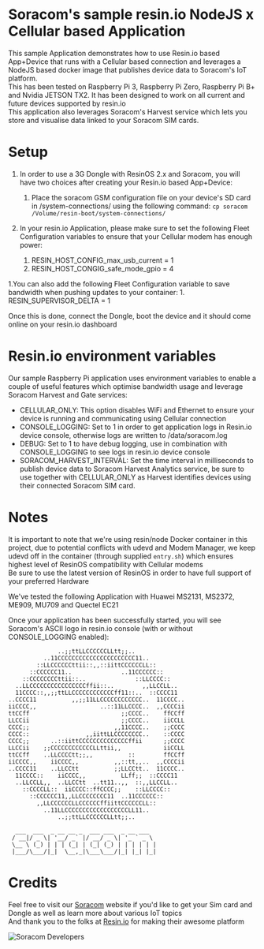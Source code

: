 # Soracom's sample resin.io NodeJS x Cellular based Application
This sample Application demonstrates how to use Resin.io based App+Device that runs with a Cellular based connection and leverages a NodeJS based docker image that publishes device data to Soracom's IoT platform.  
This has been tested on Raspberry Pi 3, Raspberry Pi Zero, Raspberry Pi B+ and Nvidia JETSON TX2. It has been designed to work on all current and future devices supported by resin.io  
This application also leverages Soracom's Harvest service which lets you store and visualise data linked to your Soracom SIM cards.   

# Setup  
1. In order to use a 3G Dongle with ResinOS 2.x and Soracom, you will have two choices after creating your Resin.io based App+Device:  
    1. Place the soracom GSM configuration file on your device's SD card in /system-connections/ using the following command: `cp soracom /Volume/resin-boot/system-connections/`  
  
1. In your resin.io Application, please make sure to set the following Fleet Configuration variables to ensure that your Cellular modem has enough power:  
    1. RESIN_HOST_CONFIG_max_usb_current = 1  
    1. RESIN_HOST_CONGIG_safe_mode_gpio = 4  
  
1.You can also add the following Fleet Configuration variable to save bandwidth when pushing updates to your container:
    1. RESIN_SUPERVISOR_DELTA = 1  
  
Once this is done, connect the Dongle, boot the device and it should come online on your resin.io dashboard  
  
# Resin.io environment variables  
Our sample Raspberry Pi application uses environment variables to enable a couple of useful features which optimise bandwidth usage and leverage Soracom Harvest and Gate services:
* CELLULAR_ONLY: This option disables WiFi and Ethernet to ensure your device is running and communicating using Cellular connection
* CONSOLE_LOGGING: Set to 1 in order to get application logs in Resin.io device console, otherwise logs are written to /data/soracom.log
* DEBUG: Set to 1 to have debug logging, use in combination with CONSOLE_LOGGING to see logs in resin.io device console
* SORACOM_HARVEST_INTERVAL: Set the time interval in milliseconds to publish device data to Soracom Harvest Analytics service, be sure to use together with CELLULAR_ONLY as Harvest identifies devices using their connected Soracom SIM card.  
  
# Notes  
It is important to note that we're using resin/node Docker container in this project, due to potential conflicts with udevd and Modem Manager, we keep udevd off in the container (through supplied `entry.sh`) which ensures highest level of ResinOS compatibility with Cellular modems  
Be sure to use the latest version of ResinOS in order to have full support of your preferred Hardware  
  
We've tested the following Application with Huawei MS2131, MS2372, ME909, MU709 and Quectel EC21  

Once your application has been successfully started, you will see Soracom's ASCII logo in resin.io console (with or without CONSOLE_LOGGING enabled):  
```
              ..;;ttLLCCCCCCLLtt;;..
          ..11CCCCCCCCCCCCCCCCCCCCCC11..
        ::LLCCCCCCttii::,,::iittCCCCCCLL::
      ::CCCCCC11..              ..11CCCCCC::
    ::CCCCCCCCttii::..              ::LLCCCC::
  ..LLCCCCCCCCCCCCCCCCffii::..        ,,LLCCLL..
  11CCCC::,,;;ttLLCCCCCCCCCCCCff11::..  ::CCCC11
..CCCC11          ,,;;11LLCCCCCCCCCCCC..  11CCCC..
iiCCCC,,                  ..::11LLCCCC..  ,,CCCCii
ttCCff                          ;;CCCC..    ffCCff
LLCCii                          ;;CCCC..    iiCCLL
CCCC;;                        ,,11CCCC..    ;;CCCC
CCCC::                ,,iittLLCCCCCCCC..    ::CCCC
CCCC;;      ..::iittCCCCCCCCCCCCCCffii      ;;CCCC
LLCCii    ;;CCCCCCCCCCCCLLttii,,            iiCCLL
ttCCff    ..LLCCCCtt;;,,          ::        ffCCff
iiCCCC,,    iiCCCC,,          ,,::tt,,..  ,,CCCCii
..CCCC11    ..LLCCtt          ;;LLCCtt..  11CCCC..
  11CCCC::    iiCCCC,,          LLff;;  ::CCCC11
  ..LLCCLL,,  ..LLCCtt  ..tt11..,,  ::,,LLCCLL..
    ::CCCCLL::  iiCCCC::ffCCCC;;    ::LLCCCC::
      ::CCCCCC11,,LLCCCCCCCC11  ..11CCCCCC::
        ,,LLCCCCCCLLCCCCCCffiittCCCCCCLL::
          ..11LLCCCCCCCCCCCCCCCCCCLL11..
              ..;;ttLLCCCCCCLLtt;;..

  ___  ___  _ __ __ _  ___ ___  _ __ ___
 / __|/ _ \| '__/ _` |/ __/ _ \| '_ ` _ \
 \__ \ (_) | | | (_| | (_| (_) | | | | | |
 |___/\___/|_|  \__,_|\___\___/|_| |_| |_|

```

# Credits
Feel free to visit our [Soracom](https://www.soracom.io) website if you'd like to get your Sim card and Dongle as well as learn more about various IoT topics  
And thank you to the folks at [Resin.io](https://www.resin.io) for making their awesome platform  

![Soracom Developers](https://raw.githubusercontent.com/soracom/resin-rpi-demo/master/logo_developers_head.png)
